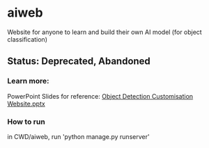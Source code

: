 # aiweb
Website for anyone to learn and build their own AI model (for object classification)

## Status: Deprecated, Abandoned

### Learn more:
PowerPoint Slides for reference:
[Object Detection Customisation Website.pptx](https://github.com/GitHub-OfficialAccount/aiweb/files/10298464/Object.Detection.Customisation.Website.pptx)

### How to run
in CWD/aiweb, run 'python manage.py runserver'
